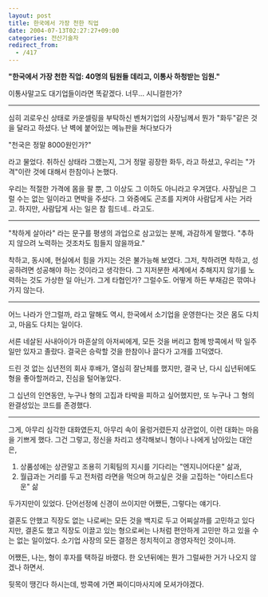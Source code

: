 ```yaml
---
layout: post
title: 한국에서 가장 천한 직업
date: 2004-07-13T02:27:27+09:00
categories: 전산기술자
redirect_from:
  - /417
---
```


<b>"한국에서 가장 천한 직업: 40명의 팀원들 데리고, 이통사 하청받는 임원."</b>

이통사말고도 대기업들이라면 똑같겠다. 너무... 시니컬한가?

<hr />

심히 괴로우신 상태로 카운셀링을 부탁하신 벤쳐기업의 사장님께서 뭔가 "화두"같은 것을 달라고 하셨다. 난 벽에 붙어있는 메뉴판을 쳐다보다가

"천국은 정말 8000원인가?"

라고 물었다. 취하신 상태라 그랬는지, 그거 정말 굉장한 화두, 라고 하셨고, 우리는 "가격"이란 것에 대해서 한참이나 논했다.

우리는 적절한 가격에 몸을 팔 뿐, 그 이상도 그 이하도 아니라고 우겨댔다. 사장님은 그럴 수는 없는 일이라고 면박을 주셨다. 그 와중에도 곤조를 지켜야 사람답게 사는 거라고. 하지만, 사람답게 사는 일은 참 힘드네.. 라고도.

<hr />

"착하게 살아라" 라는 문구를 평생의 과업으로 삼고있는 분께, 과감하게 말했다. "추하지 않으려 노력하는 것조차도 힘들지 않을까요."

착하고, 동시에, 현실에서 힘을 가지는 것은 불가능해 보였다. 그저, 착하려면 착하고, 성공하려면 성공해야 하는 것이라고 생각한다. 그 지저분한 세계에서 추해지지 않기를 노력하는 것도 가상한 일 아닌가. 그게 타협인가? 그럴수도. 어떻게 하든 부채감은 깎여나가지 않는다.

<hr />

어느 나라가 안그럴까, 라고 말해도 역시, 한국에서 소기업을 운영한다는 것은 몸도 다치고, 마음도 다치는 일이다.

서른 네살된 사내아이가 마흔살의 아저씨에게, 모든 것을 버리고 함께 방콕에서 딱 일주일만 있자고 졸랐다. 결국은 승락할 것을 한참이나 끌다가 고개를 끄덕였다.

드린 것 없는 십년전의 회사 후배가, 열심히 잘난체를 했지만, 결국 난, 다시 십년뒤에도 형을 좋아할꺼라고, 진심을 털어놓았다.

그 십년의 인연동안, 누구나 형의 고집과 타박을 피하고 싶어했지만, 또 누구나 그 형의 완결성있는 코드를 존경했다.

<hr />

그게, 아무리 심각한 대화였든지, 아무리 속이 울렁거렸든지 상관없이, 이런 대화는 마음을 기쁘게 했다. 그건 그렇고, 정신을 차리고 생각해보니 형이나 나에게 남아있는 대안은,

<ol>

<li>상품성에는 상관말고 조용히 기획팀의 지시를 기다리는 "엔지니어다운" 삶과,</li>

<li>월급과는 거리를 두고 전처럼 라면을 먹으며 하고싶은 것을 고집하는 "아티스트다운" 삶</li>

</ol>

두가지만이 있었다. 단어선정에 신경이 쓰이지만 어쨌든, 그렇다는 얘기다.

결혼도 안했고 직장도 없는 나로써는 모든 것을 백지로 두고 어찌살까를 고민하고 있다지만, 결혼도 했고 직장도 이끌고 있는 형으로써는 나처럼 편안하게 고민만 하고 있을 수는 없는 일이었다. 소기업 사장의 모든 결정은 정치적이고 경영자적인 것이니까.

어쨌든, 나는, 형이 후자를 택하길 바랬다. 한 오년뒤에는 뭔가 그럴싸한 거가 나오지 않겠나 하면서.

뒷목이 땡긴다 하시는데, 방콕에 가면 짜이디마사지에 모셔가야겠다.
